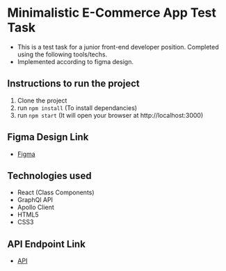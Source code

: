 # Minimalistic E-Commerce App Test Task
- This is a test task for a junior front-end developer position. Completed using the following tools/techs.
- Implemented according to figma design.

## Instructions to run the project
1) Clone the project
2) run `npm install` (To install dependancies)
3) run `npm start` (It will open your browser at http://localhost:3000)

## Figma Design Link
- [Figma](https://www.figma.com/file/MSyCAqVy1UgNap0pvqH6H3/Junior-Frontend-Test-Designs-(Public)?node-id=0%3A1/)

## Technologies used
- React (Class Components)
- GraphQl API
- Apollo Client
- HTML5
- CSS3

## API Endpoint Link
- [API](https://github.com/scandiweb/junior-react-endpoint/)
